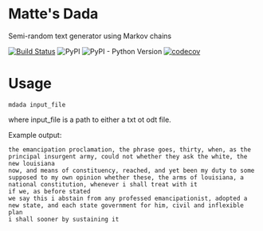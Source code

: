 Matte's Dada
===

Semi-random text generator using Markov chains

[![Build Status](https://travis-ci.org/mattesilver/dada.svg?branch=master)](https://travis-ci.org/mattesilver/dada)
![PyPI](https://img.shields.io/pypi/v/mattes-dada.svg?style=plastic)
![PyPI - Python Version](https://img.shields.io/pypi/pyversions/mattes-dada.svg?style=plastic)
[![codecov](https://codecov.io/gh/mattesilver/dada/branch/master/graph/badge.svg)](https://codecov.io/gh/mattesilver/dada)

Usage
==

```shell
mdada input_file
```

where input_file is a path to either a txt ot odt file.

Example output:

```
the emancipation proclamation, the phrase goes, thirty, when, as the principal insurgent army, could not whether they ask the white, the new louisiana
now, and means of constituency, reached, and yet been my duty to some supposed to my own opinion whether these, the arms of louisiana, a national constitution, whenever i shall treat with it
if we, as before stated
we say this i abstain from any professed emancipationist, adopted a new state, and each state government for him, civil and inflexible plan
i shall sooner by sustaining it
```